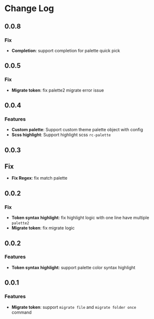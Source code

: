# Change Log

## 0.0.8

### Fix

- **Completion**: support completion for palette quick pick

## 0.0.5

### Fix

- **Migrate token**: fix palette2 migrate error issue

## 0.0.4

### Features

- **Custom palette**: Support custom theme palette object with config
- **Scss highlight**: Support highlight scss `rc-palette`

## 0.0.3

## Fix

- **Fix Regex**: fix match palette

## 0.0.2

### Fix

- **Token syntax highlight**: fix highlight logic with one line have multiple `palette2`
- **Migrate token**: fix migrate logic

## 0.0.2

### Features

- **Token syntax highlight**: support palette color syntax highlight

## 0.0.1

### Features

- **Migrate token**: support `migrate file` and `migrate folder once` command
